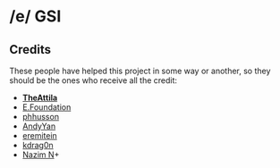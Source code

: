 # /e/ GSI

## Credits
These people have helped this project in some way or another, so they should be the ones who receive all the credit:
- **[TheAttila](https://sourceforge.net/projects/thegsis/files/)**
- [E.Foundation](https://e.foundation/about-e/)
- [phhusson](https://github.com/phhusson)
- [AndyYan](https://github.com/AndyCGYan)
- [eremitein](https://github.com/eremitein)
- [kdrag0n](https://github.com/kdrag0n)
- [Nazim N](https://github.com/naz664)+


